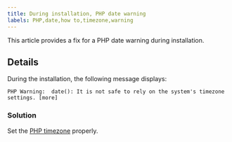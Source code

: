 ```yaml
---
title: During installation, PHP date warning
labels: PHP,date,how to,timezone,warning
---
```


This article provides a fix for a PHP date warning during installation.

## Details

During the installation, the following message displays:

<pre><code class="language-text">PHP Warning:  date(): It is not safe to rely on the system's timezone settings. [more]</code></pre>

### Solution

Set the [PHP timezone](https://devdocs.magento.com/guides/v2.3/install-gde/prereq/php-settings.html) properly.